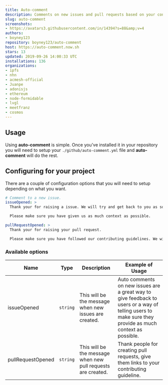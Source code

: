 ```yaml
---
title: Auto-comment
description: Comments on new issues and pull requests based on your configuration.
slug: auto-comment
screenshots:
- https://avatars3.githubusercontent.com/in/14394?s=88&amp;v=4
authors:
- boyney123
repository: boyney123/auto-comment
host: https://auto-comment.now.sh
stars: 13
updated: 2019-09-26 14:00:33 UTC
installations: 136
organizations:
- ipfs
- nhn
- acmesh-official
- Juanpe
- adonisjs
- ethereum
- node-formidable
- lvgl
- meetfranz
- cosmos
---
```



## Usage

Using **auto-comment** is simple. Once you've installed it in your repository you will need to setup your `./github/auto-comment.yml` file and **auto-comment** will do the rest.

## Configuring for your project

There are a couple of configuration options that you will need to setup depending on what you want.

```yml
# Comment to a new issue.
issueOpened: >
  Thank your for raising a issue. We will try and get back to you as soon as possible.

  Please make sure you have given us as much context as possible.

pullRequestOpened: >
  Thank your for raising your pull request.

  Please make sure you have followed our contributing guidelines. We will review it as soon as possible
```

### Available options

| Name              | Type     | Description                                                  | Example of Usage                                                                                                                                       |
| ----------------- | -------- | ------------------------------------------------------------ | ------------------------------------------------------------------------------------------------------------------------------------------------------ |
| issueOpened       | `string` | This will be the message when new issues are created.        | Auto comments on new issues are a great way to give feedback to users or a way of telling users to make sure they provide as much context as possible. |
| pullRequestOpened | `string` | This will be the message when new pull requests are created. | Thank people for creating pull requests, give them links to your contributing guideline.                                                               |
